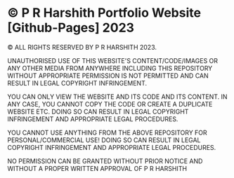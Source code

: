 # © P R Harshith Portfolio Website [Github-Pages] 2023

© ALL RIGHTS RESERVED BY P R HARSHITH 2023. 

UNAUTHORISED USE OF THIS WEBSITE'S CONTENT/CODE/IMAGES OR ANY OTHER MEDIA FROM ANYWHERE INCLUDING THIS REPOSITORY WITHOUT APPROPRIATE PERMISSION IS NOT PERMITTED
AND CAN RESULT IN LEGAL COPYRIGHT INFRINGEMENT.

YOU CAN ONLY VIEW THE WEBSITE AND ITS CODE AND ITS CONTENT. IN ANY CASE, YOU CANNOT COPY THE CODE OR CREATE A DUPLICATE WEBSITE ETC.
DOING SO CAN RESULT IN LEGAL COPYRIGHT INFRINGEMENT AND APPROPRIATE LEGAL PROCEDURES.

YOU CANNOT USE ANYTHING FROM THE ABOVE REPOSITORY FOR PERSONAL/COMMERCIAL USE! DOING SO CAN RESULT IN LEGAL COPYRIGHT INFRINGEMENT AND APPROPRIATE LEGAL PROCEDURES.


NO PERMISSION CAN BE GRANTED WITHOUT PRIOR NOTICE AND WITHOUT A PROPER WRITTEN APPROVAL OF P R HARSHITH
